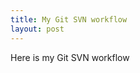 ```yaml
---
title: My Git SVN workflow
layout: post
---
```


Here is my Git SVN workflow

<script src="http://gist.github.com/155455.js"></script>